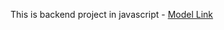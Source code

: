 This is backend project in javascript - [Model Link](https://app.eraser.io/workspace/YtPqZ1VogxGy1jzIDkzj)